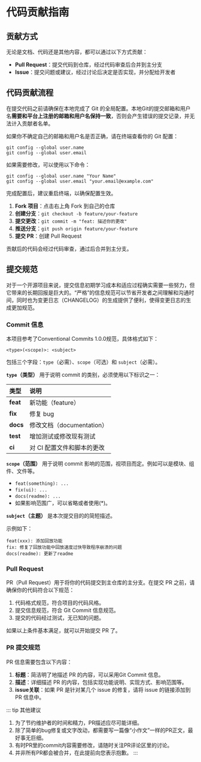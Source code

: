 # 代码贡献指南

## 贡献方式

无论是文档、代码还是其他内容，都可以通过以下方式贡献：

- **Pull Request**：提交代码到仓库，经过代码审查后合并到主分支
- **Issue**：提交问题或建议，经过讨论后决定是否实现，并分配给开发者


## 代码贡献流程

在提交代码之前请确保在本地完成了 Git 的全局配置。本地Git的提交邮箱和用户名**需要和平台上注册的邮箱和用户名保持一致**，否则会产生错误的提交记录，并无法计入贡献者名单。

如果你不确定自己的邮箱和用户名是否正确，请在终端查看你的 Git 配置：

```shell
git config --global user.name
git config --global user.email
```

如果需要修改，可以使用以下命令：

```shell
git config --global user.name "Your Name"
git config --global user.email "your.email@example.com"
```

完成配置后，建议重启终端，以确保配置生效。

1. **Fork 项目**：点击右上角 Fork 到自己的仓库  
2. **创建分支**：`git checkout -b feature/your-feature`  
3. **提交更改**：`git commit -m "feat: 描述你的更改"`  
4. **推送分支**：`git push origin feature/your-feature`  
5. **提交 PR**：创建 Pull Request

贡献后的代码会经过代码审查，通过后合并到主分支。


## 提交规范

对于一个开源项目来说，提交信息初期学习成本和适应过程确实需要一些努力，但它带来的长期回报是巨大的。“严格”的信息规范可以节省开发者之间理解和沟通时间，同时也为变更日志（CHANGELOG）的生成提供了便利，使得变更日志的生成更加规范。


### Commit 信息

本项目参考了Conventional Commits 1.0.0规范，具体格式如下：

```
<type>(<scope)>: <subject>
```

包括三个字段：`type`（必需）、`scope`（可选）和 `subject`（必需）。

**`type`（类型）** 用于说明 commit 的类别，必须使用以下标识之一：

| 类型         | 说明                                     |
| :----------- | :--------------------------------------- |
| **feat**     | 新功能（feature）                        |
| **fix**      | 修复 bug                                |
| **docs**     | 修改文档（documentation）               |
| **test**     | 增加测试或修改现有测试                   |
| **ci**       | 对 CI 配置文件和脚本的更改               |

**`scope`（范围）** 用于说明 commit 影响的范围，视项目而定。例如可以是模块、组件、文件等。
*   `feat(something): ...`
*   `fix(ui): ...`
*   `docs(readme): ...`
*   如果影响范围广，可以省略或者使用(*)。

**`subject`（主题）** 是本次提交目的的简短描述。

示例如下：

```
feat(xxx): 添加回放功能
fix: 修复了回放功能中回放速度过快导致程序崩溃的问题
docs(readme): 更新了readme
```

### Pull Request

PR（Pull Request）用于将你的代码提交到主仓库的主分支。在提交 PR 之前，请确保你的代码符合以下规范：

1. 代码格式规范，符合项目的代码风格。
2. 提交信息规范，符合 Git Commit 信息规范。
3. 提交的代码经过测试，无已知的问题。

如果以上条件基本满足，就可以开始提交 PR 了。

### PR 提交规范

PR 信息需要包含以下内容：

1. **标题**：简洁明了地描述 PR 的内容，可以采用Git Commit 信息。
2. **描述**：详细描述 PR 的内容，包括实现功能说明、实现方式、影响范围等。
3. **issue关联**：如果 PR 是针对某几个 issue 的修复，请将 issue 的链接添加到 PR 信息中。

::: tip 其他建议
1. 为了节约维护者的时间和精力，PR描述应尽可能详细。  
2. 除了简单的bug修复或文字改动，都需要写一篇像“小作文”一样的PR正文，最好事无巨细。  
3. 有时PR里的commit内容需要修改，请随时关注PR评论区里的讨论。
4. 并非所有PR都会被合并，在此提前向您表示抱歉。
:::